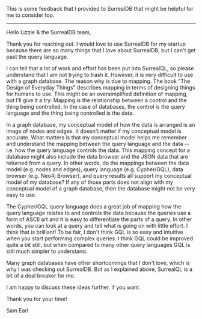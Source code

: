 This is some feedback that I provided to SurrealDB that might be helpful for me to consider too.

---

Hello Lizzie & the SurrealDB team,

Thank you for reaching out. I would love to use SurrealDB for my startup because there are so many things that I love about SurrealDB, but I can't get past the query language. 

I can tell that a lot of work and effort has been put into SurrealQL, so please understand that I am not trying to trash it. However, it is very difficult to use with a graph database. The reason why is due to mapping. The book "The Design of Everyday Things" describes mapping in terms of designing things for humans to use. This might be an oversimplified definition of mapping, but I'll give it a try: Mapping is the relationship between a control and the thing being controlled. In the case of databases, the control is the query language and the thing being controlled is the data. 

In a graph database, my conceptual model of how the data is arranged is an image of nodes and edges. It doesn't matter if my conceptual model is accurate. What matters is that my conceptual model helps me remember and understand the mapping between the query language and the data -- i.e. how the query language controls the data. This mapping concept for a database might also include the data browser and the JSON data that are returned from a query. In other words, do the mappings between the data model (e.g. nodes and edges), query language (e.g. Cypher/GQL), data browser (e.g. Neo4j Browser), and query results all support my conceptual model of my database? If any of those parts does not align with my conceptual model of a graph database, then the database might not be very easy to use.

The Cypher/GQL query language does a great job of mapping how the query language relates to and controls the data because the queries use a form of ASCII art and it is easy to differentiate the parts of a query. In other words, you can look at a query and tell what is going on with little effort. I think that is brilliant! To be fair, I don't think GQL is so easy and intuitive when you start performing complex queries. I think GQL could be improved quite a bit still, but when compared to many other query languages GQL is still much simpler to understand.

Many graph databases have other shortcomings that I don't love, which is why I was checking out SurrealDB. But as I explained above, SurrealQL is a bit of a deal breaker for me.

I am happy to discuss these ideas further, if you want.

Thank you for your time!

Sam Earl
